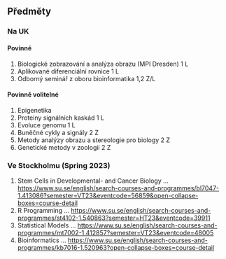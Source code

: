 ## Předměty
### Na UK
#### Povinné
1. Biologické zobrazování a analýza obrazu (MPI Dresden)	1	L
2. Aplikované diferenciální rovnice	1	L
3. Odborný seminář z oboru bioinformatika	1,2	Z/L

#### Povinně volitelné
1. Epigenetika
2. Proteiny signálních kaskád	1	L
3. Evoluce genomu	1	L
4. Buněčné cykly a signály	2	Z
5. Metody analýzy obrazu a stereologie pro biology	2	Z
6. Genetické metody v zoologii	2	Z

### Ve Stockholmu (Spring 2023)
1. Stem Cells in Developmental- and Cancer Biology ... https://www.su.se/english/search-courses-and-programmes/bl7047-1.413086?semester=VT23&eventcode=56859&open-collapse-boxes=course-detail
2. R Programming ... https://www.su.se/english/search-courses-and-programmes/st4102-1.540863?semester=HT23&eventcode=39911
3. Statistical Models ... https://www.su.se/english/search-courses-and-programmes/mt7002-1.412857?semester=VT23&eventcode=48005
4. Bioinformatics ... https://www.su.se/english/search-courses-and-programmes/kb7016-1.520963?open-collapse-boxes=course-detail

